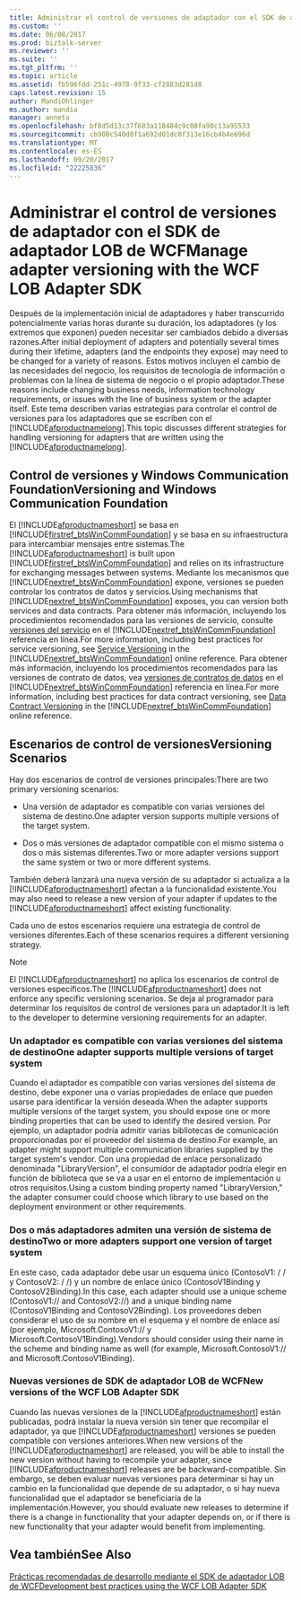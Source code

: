 ```yaml
---
title: Administrar el control de versiones de adaptador con el SDK de adaptador LOB de WCF | Documentos de Microsoft
ms.custom: ''
ms.date: 06/08/2017
ms.prod: biztalk-server
ms.reviewer: ''
ms.suite: ''
ms.tgt_pltfrm: ''
ms.topic: article
ms.assetid: fb596fdd-251c-4978-9f33-cf2883d281d8
caps.latest.revision: 15
author: MandiOhlinger
ms.author: mandia
manager: anneta
ms.openlocfilehash: bf8d5d13c37f683a118484c9c08fa90c13a95533
ms.sourcegitcommit: cb908c540d8f1a692d01dc8f313e16cb4b4e696d
ms.translationtype: MT
ms.contentlocale: es-ES
ms.lasthandoff: 09/20/2017
ms.locfileid: "22225836"
---
```

# <a name="manage-adapter-versioning-with-the-wcf-lob-adapter-sdk"></a><span data-ttu-id="696c0-102">Administrar el control de versiones de adaptador con el SDK de adaptador LOB de WCF</span><span class="sxs-lookup"><span data-stu-id="696c0-102">Manage adapter versioning with the WCF LOB Adapter SDK</span></span>
<span data-ttu-id="696c0-103">Después de la implementación inicial de adaptadores y haber transcurrido potencialmente varias horas durante su duración, los adaptadores (y los extremos que exponen) pueden necesitar ser cambiados debido a diversas razones.</span><span class="sxs-lookup"><span data-stu-id="696c0-103">After initial deployment of adapters and potentially several times during their lifetime, adapters (and the endpoints they expose) may need to be changed for a variety of reasons.</span></span> <span data-ttu-id="696c0-104">Estos motivos incluyen el cambio de las necesidades del negocio, los requisitos de tecnología de información o problemas con la línea de sistema de negocio o el propio adaptador.</span><span class="sxs-lookup"><span data-stu-id="696c0-104">These reasons include changing business needs, information technology requirements, or issues with the line of business system or the adapter itself.</span></span> <span data-ttu-id="696c0-105">Este tema describen varias estrategias para controlar el control de versiones para los adaptadores que se escriben con el [!INCLUDE[afproductnamelong](../../includes/afproductnamelong-md.md)].</span><span class="sxs-lookup"><span data-stu-id="696c0-105">This topic discusses different strategies for handling versioning for adapters that are written using the [!INCLUDE[afproductnamelong](../../includes/afproductnamelong-md.md)].</span></span>  
  
## <a name="versioning-and-windows-communication-foundation"></a><span data-ttu-id="696c0-106">Control de versiones y Windows Communication Foundation</span><span class="sxs-lookup"><span data-stu-id="696c0-106">Versioning and Windows Communication Foundation</span></span>  
 <span data-ttu-id="696c0-107">El [!INCLUDE[afproductnameshort](../../includes/afproductnameshort-md.md)] se basa en [!INCLUDE[firstref_btsWinCommFoundation](../../includes/firstref-btswincommfoundation-md.md)] y se basa en su infraestructura para intercambiar mensajes entre sistemas.</span><span class="sxs-lookup"><span data-stu-id="696c0-107">The [!INCLUDE[afproductnameshort](../../includes/afproductnameshort-md.md)] is built upon  [!INCLUDE[firstref_btsWinCommFoundation](../../includes/firstref-btswincommfoundation-md.md)] and relies on its infrastructure for exchanging messages between systems.</span></span> <span data-ttu-id="696c0-108">Mediante los mecanismos que [!INCLUDE[nextref_btsWinCommFoundation](../../includes/nextref-btswincommfoundation-md.md)] expone, versiones se pueden controlar los contratos de datos y servicios.</span><span class="sxs-lookup"><span data-stu-id="696c0-108">Using mechanisms that  [!INCLUDE[nextref_btsWinCommFoundation](../../includes/nextref-btswincommfoundation-md.md)] exposes, you can version both services and data contracts.</span></span> <span data-ttu-id="696c0-109">Para obtener más información, incluyendo los procedimientos recomendados para las versiones de servicio, consulte [versiones del servicio](http://go.microsoft.com/fwlink/?LinkId=85497) en el [!INCLUDE[nextref_btsWinCommFoundation](../../includes/nextref-btswincommfoundation-md.md)] referencia en línea.</span><span class="sxs-lookup"><span data-stu-id="696c0-109">For more information, including best practices for service versioning, see [Service Versioning](http://go.microsoft.com/fwlink/?LinkId=85497) in the [!INCLUDE[nextref_btsWinCommFoundation](../../includes/nextref-btswincommfoundation-md.md)] online reference.</span></span> <span data-ttu-id="696c0-110">Para obtener más información, incluyendo los procedimientos recomendados para las versiones de contrato de datos, vea [versiones de contratos de datos](http://go.microsoft.com/fwlink/?LinkId=120177) en el [!INCLUDE[nextref_btsWinCommFoundation](../../includes/nextref-btswincommfoundation-md.md)] referencia en línea.</span><span class="sxs-lookup"><span data-stu-id="696c0-110">For more information, including best practices for data contract versioning, see [Data Contract Versioning](http://go.microsoft.com/fwlink/?LinkId=120177) in the [!INCLUDE[nextref_btsWinCommFoundation](../../includes/nextref-btswincommfoundation-md.md)] online reference.</span></span>  
  
## <a name="versioning-scenarios"></a><span data-ttu-id="696c0-111">Escenarios de control de versiones</span><span class="sxs-lookup"><span data-stu-id="696c0-111">Versioning Scenarios</span></span>  
 <span data-ttu-id="696c0-112">Hay dos escenarios de control de versiones principales:</span><span class="sxs-lookup"><span data-stu-id="696c0-112">There are two primary versioning scenarios:</span></span>  
  
-   <span data-ttu-id="696c0-113">Una versión de adaptador es compatible con varias versiones del sistema de destino.</span><span class="sxs-lookup"><span data-stu-id="696c0-113">One adapter version supports multiple versions of the target system.</span></span>  
  
-   <span data-ttu-id="696c0-114">Dos o más versiones de adaptador compatible con el mismo sistema o dos o más sistemas diferentes.</span><span class="sxs-lookup"><span data-stu-id="696c0-114">Two or more adapter versions support the same system or two or more different systems.</span></span>  
  
 <span data-ttu-id="696c0-115">También deberá lanzará una nueva versión de su adaptador si actualiza a la [!INCLUDE[afproductnameshort](../../includes/afproductnameshort-md.md)] afectan a la funcionalidad existente.</span><span class="sxs-lookup"><span data-stu-id="696c0-115">You may also need to release a new version of your adapter if updates to the [!INCLUDE[afproductnameshort](../../includes/afproductnameshort-md.md)] affect existing functionality.</span></span>  
  
 <span data-ttu-id="696c0-116">Cada uno de estos escenarios requiere una estrategia de control de versiones diferentes.</span><span class="sxs-lookup"><span data-stu-id="696c0-116">Each of these scenarios requires a different versioning strategy.</span></span>  
  
> [!NOTE]
>  <span data-ttu-id="696c0-117">El [!INCLUDE[afproductnameshort](../../includes/afproductnameshort-md.md)] no aplica los escenarios de control de versiones específicos.</span><span class="sxs-lookup"><span data-stu-id="696c0-117">The [!INCLUDE[afproductnameshort](../../includes/afproductnameshort-md.md)] does not enforce any specific versioning scenarios.</span></span> <span data-ttu-id="696c0-118">Se deja al programador para determinar los requisitos de control de versiones para un adaptador.</span><span class="sxs-lookup"><span data-stu-id="696c0-118">It is left to the developer to determine versioning requirements for an adapter.</span></span>  
  
### <a name="one-adapter-supports-multiple-versions-of-target-system"></a><span data-ttu-id="696c0-119">Un adaptador es compatible con varias versiones del sistema de destino</span><span class="sxs-lookup"><span data-stu-id="696c0-119">One adapter supports multiple versions of target system</span></span>  
 <span data-ttu-id="696c0-120">Cuando el adaptador es compatible con varias versiones del sistema de destino, debe exponer una o varias propiedades de enlace que pueden usarse para identificar la versión deseada.</span><span class="sxs-lookup"><span data-stu-id="696c0-120">When the adapter supports multiple versions of the target system, you should expose one or more binding properties that can be used to identify the desired version.</span></span> <span data-ttu-id="696c0-121">Por ejemplo, un adaptador podría admitir varias bibliotecas de comunicación proporcionadas por el proveedor del sistema de destino.</span><span class="sxs-lookup"><span data-stu-id="696c0-121">For example, an adapter might support multiple communication libraries supplied by the target system's vendor.</span></span> <span data-ttu-id="696c0-122">Con una propiedad de enlace personalizado denominada "LibraryVersion", el consumidor de adaptador podría elegir en función de biblioteca que se va a usar en el entorno de implementación u otros requisitos.</span><span class="sxs-lookup"><span data-stu-id="696c0-122">Using a custom binding property named "LibraryVersion," the adapter consumer could choose which library to use based on the deployment environment or other requirements.</span></span>  
  
### <a name="two-or-more-adapters-support-one-version-of-target-system"></a><span data-ttu-id="696c0-123">Dos o más adaptadores admiten una versión de sistema de destino</span><span class="sxs-lookup"><span data-stu-id="696c0-123">Two or more adapters support one version of target system</span></span>  
 <span data-ttu-id="696c0-124">En este caso, cada adaptador debe usar un esquema único (ContosoV1: / / y ContosoV2: / /) y un nombre de enlace único (ContosoV1Binding y ContosoV2Binding).</span><span class="sxs-lookup"><span data-stu-id="696c0-124">In this case, each adapter should use a unique scheme (ContosoV1:// and ContosoV2://) and a unique binding name (ContosoV1Binding and ContosoV2Binding).</span></span> <span data-ttu-id="696c0-125">Los proveedores deben considerar el uso de su nombre en el esquema y el nombre de enlace así (por ejemplo, Microsoft.ContosoV1:// y Microsoft.ContosoV1Binding).</span><span class="sxs-lookup"><span data-stu-id="696c0-125">Vendors should consider using their name in the scheme and binding name as well (for example, Microsoft.ContosoV1:// and Microsoft.ContosoV1Binding).</span></span>  
  
### <a name="new-versions-of-the-wcf-lob-adapter-sdk"></a><span data-ttu-id="696c0-126">Nuevas versiones de SDK de adaptador LOB de WCF</span><span class="sxs-lookup"><span data-stu-id="696c0-126">New versions of the WCF LOB Adapter SDK</span></span>  
 <span data-ttu-id="696c0-127">Cuando las nuevas versiones de la [!INCLUDE[afproductnameshort](../../includes/afproductnameshort-md.md)] están publicadas, podrá instalar la nueva versión sin tener que recompilar el adaptador, ya que [!INCLUDE[afproductnameshort](../../includes/afproductnameshort-md.md)] versiones se pueden compatible con versiones anteriores.</span><span class="sxs-lookup"><span data-stu-id="696c0-127">When new versions of the [!INCLUDE[afproductnameshort](../../includes/afproductnameshort-md.md)] are released, you will be able to install the new version without having to recompile your adapter, since [!INCLUDE[afproductnameshort](../../includes/afproductnameshort-md.md)] releases are be backward-compatible.</span></span> <span data-ttu-id="696c0-128">Sin embargo, se deben evaluar nuevas versiones para determinar si hay un cambio en la funcionalidad que depende de su adaptador, o si hay nueva funcionalidad que el adaptador se beneficiaría de la implementación.</span><span class="sxs-lookup"><span data-stu-id="696c0-128">However, you should evaluate new releases to determine if there is a change in functionality that your adapter depends on, or if there is new functionality that your adapter would benefit from implementing.</span></span>  
  
## <a name="see-also"></a><span data-ttu-id="696c0-129">Vea también</span><span class="sxs-lookup"><span data-stu-id="696c0-129">See Also</span></span>  
 [<span data-ttu-id="696c0-130">Prácticas recomendadas de desarrollo mediante el SDK de adaptador LOB de WCF</span><span class="sxs-lookup"><span data-stu-id="696c0-130">Development best practices using the WCF LOB Adapter SDK</span></span>](../../adapters-and-accelerators/wcf-lob-adapter-sdk/development-best-practices-using-the-wcf-lob-adapter-sdk.md)